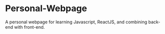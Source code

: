 # Personal-Webpage
A personal webpage for learning Javascript, ReactJS, and combining back-end with front-end. 
